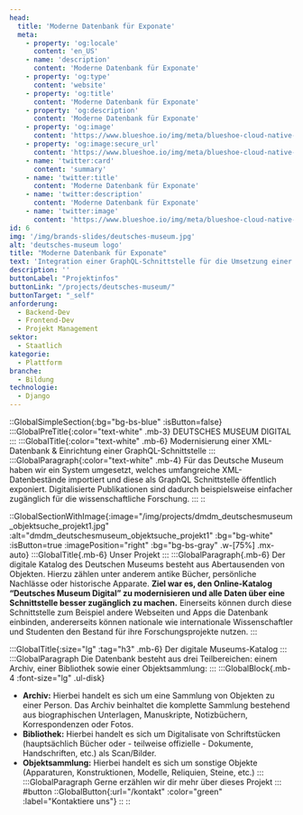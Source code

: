 ```yaml
---
head:
  title: 'Moderne Datenbank für Exponate'
  meta:
    - property: 'og:locale'
      content: 'en_US'
    - name: 'description'
      content: 'Moderne Datenbank für Exponate'
    - property: 'og:type'
      content: 'website'
    - property: 'og:title'
      content: 'Moderne Datenbank für Exponate'
    - property: 'og:description'
      content: 'Moderne Datenbank für Exponate'
    - property: 'og:image'
      content: 'https://www.blueshoe.io/img/meta/blueshoe-cloud-native-devlopment.png'
    - property: 'og:image:secure_url'
      content: 'https://www.blueshoe.io/img/meta/blueshoe-cloud-native-devlopment.png'
    - name: 'twitter:card'
      content: 'summary'
    - name: 'twitter:title'
      content: 'Moderne Datenbank für Exponate'
    - name: 'twitter:description'
      content: 'Moderne Datenbank für Exponate'
    - name: 'twitter:image'
      content: 'https://www.blueshoe.io/img/meta/blueshoe-cloud-native-devlopment.png'
id: 6
img: '/img/brands-slides/deutsches-museum.jpg'
alt: 'deutsches-museum logo'
title: "Moderne Datenbank für Exponate"
text: 'Integration einer GraphQL-Schnittstelle für die Umsetzung einer Exponat-Datenbank. Digitalisierte Publikationen werden dadurch einfacher zugänglich für die wissenschaftliche Forschung.'
description: ''
buttonLabel: "Projektinfos"
buttonLink: "/projects/deutsches-museum/"
buttonTarget: "_self"
anforderung: 
  - Backend-Dev
  - Frontend-Dev
  - Projekt Management
sektor: 
  - Staatlich
kategorie: 
  - Plattform
branche: 
  - Bildung
technologie: 
  - Django
---
```


::GlobalSimpleSection{:bg="bg-bs-blue" :isButton=false}
:::GlobalPreTitle{:color="text-white" .mb-3}
DEUTSCHES MUSEUM DIGITAL
:::
:::GlobalTitle{:color="text-white" .mb-6}
Modernisierung einer XML-Datenbank & Einrichtung einer GraphQL-Schnittstelle
:::
:::GlobalParagraph{:color="text-white" .mb-4}
Für das Deutsche Museum haben wir ein System umgesetzt, welches umfangreiche XML-Datenbestände importiert und diese als GraphQL Schnittstelle öffentlich exponiert. Digitalisierte Publikationen sind dadurch beispielsweise einfacher zugänglich für die wissenschaftliche Forschung.
:::
::

::GlobalSectionWithImage{:image="/img/projects/dmdm_deutschesmuseum_objektsuche_projekt1.jpg" :alt="dmdm_deutschesmuseum_objektsuche_projekt1" :bg="bg-white" :isButton=true :imagePosition="right" :bg="bg-bs-gray" .w-[75%] .mx-auto}
:::GlobalTitle{.mb-6}
Unser Projekt
:::
:::GlobalParagraph{.mb-6}
Der digitale Katalog des Deutschen Museums besteht aus Abertausenden von Objekten. Hierzu zählen unter anderem antike Bücher, persönliche Nachlässe oder historische Apparate. **Ziel war es, den Online-Katalog “Deutsches Museum Digital” zu modernisieren und alle Daten über eine Schnittstelle besser zugänglich zu machen.** Einerseits können durch diese Schnittstelle zum Beispiel andere Webseiten und Apps die Datenbank einbinden, andererseits können nationale wie internationale Wissenschaftler und Studenten den Bestand für ihre Forschungsprojekte nutzen.
:::

:::GlobalTitle{:size="lg" :tag="h3" .mb-6}
Der digitale Museums-Katalog
:::
:::GlobalParagraph
Die Datenbank besteht aus drei Teilbereichen: einem Archiv, einer Bibliothek sowie einer Objektsammlung:
:::
:::GlobalBlock{.mb-4 :font-size="lg" .ul-disk}
- **Archiv:** Hierbei handelt es sich um eine Sammlung von Objekten zu einer Person. Das Archiv beinhaltet die komplette Sammlung bestehend aus biographischen Unterlagen, Manuskripte, Notizbüchern, Korrespondenzen oder Fotos.
- **Bibliothek:** Hierbei handelt es sich um Digitalisate von Schriftstücken (hauptsächlich Bücher oder - teilweise offizielle - Dokumente, Handschriften, etc.) als Scan/Bilder.
- **Objektsammlung:** Hierbei handelt es sich um sonstige Objekte (Apparaturen, Konstruktionen, Modelle, Reliquien, Steine, etc.)
:::
:::GlobalParagraph
Gerne erzählen wir dir mehr über dieses Projekt
:::
#button
::GlobalButton{:url="/kontakt" :color="green" :label="Kontaktiere uns"}
::
::